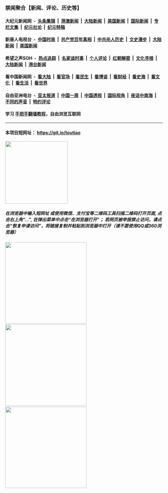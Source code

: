 ### 禁闻聚合【新闻、评论、历史等】

#### 大纪元新闻网 &nbsp;-&nbsp; [头条集锦](indexes/E头条集锦.md?t=02060602) &nbsp;|&nbsp; [港澳新闻](indexes/E港澳新闻.md?t=02060602)  &nbsp;|&nbsp; [大陆新闻](indexes/E大陆新闻.md?t=02060602) &nbsp;|&nbsp; [美国新闻](indexes/E美国新闻.md?t=02060602) &nbsp;|&nbsp; [国际新闻](indexes/E国际新闻.md?t=02060602) &nbsp;|&nbsp; [专栏文集](indexes/E专栏文集.md?t=02060602) &nbsp;|&nbsp; [纪元社论](indexes/E纪元社论.md?t=02060602) &nbsp;|&nbsp; [纪元特稿](indexes/E纪元特稿.md?t=02060602) 

#### 新唐人电视台 &nbsp;-&nbsp; [中国时局](indexes/N中国时局.md?t=02060602) &nbsp;|&nbsp; [共产党百年真相](indexes/N共产党百年真相.md?t=02060602) &nbsp;|&nbsp; [中共杀人历史](indexes/N中共杀人历史.md?t=02060602) &nbsp;|&nbsp; [文史漫步](indexes/N文史漫步.md?t=02060602) &nbsp;|&nbsp; [大陆新闻](indexes/N大陆新闻.md?t=02060602) &nbsp;|&nbsp; [美国新闻](indexes/N美国新闻.md?t=02060602)

#### 希望之声SOH &nbsp;-&nbsp; [热点追踪](indexes/H热点追踪.md?t=02060602) &nbsp;|&nbsp; [名家谈时事](indexes/H名家谈时事.md?t=02060602) &nbsp;|&nbsp; [个人评论](indexes/H个人评论.md?t=02060602)  &nbsp;|&nbsp; [红朝解密](indexes/H红朝解密.md?t=02060602) &nbsp;|&nbsp; [文化寻根](indexes/H文化寻根.md?t=02060602) &nbsp;|&nbsp; [大陆新闻](indexes/H大陆新闻.md?t=02060602) &nbsp;|&nbsp; [港台新闻](indexes/H港台新闻.md?t=02060602)

#### 看中国新闻网 &nbsp;-&nbsp; [看大陆](indexes/S看大陆.md?t=02060602) &nbsp;|&nbsp; [看官场](indexes/S看官场.md?t=02060602) &nbsp;|&nbsp; [看民生](indexes/S看民生.md?t=02060602)  &nbsp;|&nbsp; [看博谈](indexes/S看博谈.md?t=02060602) &nbsp;|&nbsp; [看财经](indexes/S看财经.md?t=02060602) &nbsp;|&nbsp; [看史海](indexes/S看史海.md?t=02060602) &nbsp;|&nbsp; [看文化](indexes/S看文化.md?t=02060602) &nbsp;|&nbsp; [看生活](indexes/S看生活.md?t=02060602) &nbsp;|&nbsp; [看世界](indexes/S看世界.md?t=02060602)

#### 自由亚洲电台 &nbsp;-&nbsp; [亚太报道](indexes/R亚太报道.md?t=02060602) &nbsp;|&nbsp; [中国一周](indexes/R中国一周.md?t=02060602) &nbsp;|&nbsp; [中国透视](indexes/R中国透视.md?t=02060602)  &nbsp;|&nbsp; [国际视角](indexes/R国际视角.md?t=02060602) &nbsp;|&nbsp; [夜话中南海](indexes/R夜话中南海.md?t=02060602) &nbsp;|&nbsp; [不同的声音](indexes/R不同的声音.md?t=02060602) &nbsp;|&nbsp; [特约评论](indexes/R特约评论.md?t=02060602)

#### 学习 [手把手翻墙教程](https://github.com/gfw-breaker/guides/wiki)，自由浏览互联网

----

#### 本项目短网址： https://git.io/toutiao
<img src="https://raw.githubusercontent.com/gfw-breaker/banned-news/master/scripts/img/qr.png" width="200px"/>  

##### 在浏览器中输入短网址 或使用微信、支付宝等二维码工具扫描二维码打开页面, 点击右上角"...", 在弹出菜单中点击“在浏览器打开”； 若网页被举报禁止访问，请点击“恢复申请访问”，将链接复制并粘贴到浏览器中打开（请不要使用QQ或360浏览器）

<img src="https://raw.githubusercontent.com/gfw-breaker/banned-news/master/scripts/img/1.png" width="260px"/> &nbsp; <img src="https://raw.githubusercontent.com/gfw-breaker/banned-news/master/scripts/img/2.png" width="260px"/> &nbsp; <img src="https://raw.githubusercontent.com/gfw-breaker/banned-news/master/scripts/img/3.png" width="260px"/>
